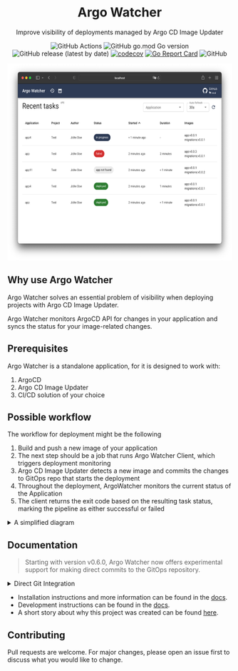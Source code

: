 <div align="center">

# Argo Watcher
Improve visibility of deployments managed by Argo CD Image Updater

![GitHub Actions](https://img.shields.io/github/actions/workflow/status/shini4i/argo-watcher/run-tests-and-sonar-scan.yml?branch=main)
![GitHub go.mod Go version](https://img.shields.io/github/go-mod/go-version/shini4i/argo-watcher)
![GitHub release (latest by date)](https://img.shields.io/github/v/release/shini4i/argo-watcher)
[![codecov](https://codecov.io/gh/shini4i/argo-watcher/graph/badge.svg?token=9JI19X0BIN)](https://codecov.io/gh/shini4i/argo-watcher)
[![Go Report Card](https://goreportcard.com/badge/github.com/shini4i/argo-watcher)](https://goreportcard.com/report/github.com/shini4i/argo-watcher)
![GitHub](https://img.shields.io/github/license/shini4i/argo-watcher)

<img src="https://raw.githubusercontent.com/shini4i/assets/main/src/argo-watcher/demo.png" alt="Showcase" height="441" width="620">
</div>

## Why use Argo Watcher

Argo Watcher solves an essential problem of visibility when deploying projects with Argo CD Image Updater.

Argo Watcher monitors ArgoCD API for changes in your application and syncs the status for your image-related changes.

## Prerequisites

Argo Watcher is a standalone application, for it is designed to work with:

1. ArgoCD
2. Argo CD Image Updater
3. CI/CD solution of your choice

## Possible workflow

The workflow for deployment might be the following
1. Build and push a new image of your application
2. The next step should be a job that runs Argo Watcher Client, which triggers deployment monitoring
3. Argo CD Image Updater detects a new image and commits the changes to GitOps repo that starts the deployment
4. Throughout the deployment, ArgoWatcher monitors the current status of the Application
5. The client returns the exit code based on the resulting task status, marking the pipeline as either successful or failed

<details>
<summary>A simplified diagram</summary>
<div align="center">
<img src="https://raw.githubusercontent.com/shini4i/assets/main/src/argo-watcher/simplified_diagram.png" alt="Showcase" height="540" width="540">
</div>
</details>

## Documentation

> Starting with version v0.6.0, Argo Watcher now offers experimental support for making direct commits to the GitOps repository.

<details>
<summary>Direct Git Integration</summary>
If you've been using Argo CD Image Updater across hundreds of applications, you might have noticed that the latency in detecting new images can sometimes slow down your deployments considerably.

To address the challenges with deployment latency, we're excited to unveil an experimental feature in Argo Watcher that allows direct commits to your GitOps repository.

We remain committed to supporting the straightforward scenario where users simply check the Application status. This ensures flexibility for those who prefer or need to use the original method.

For those looking to experiment with faster image updates, you can leverage the new direct commit capability using the following annotations.

```yaml
  annotations:
    argo-watcher/managed: "true"
    argo-watcher/managed-images: "app=ghcr.io/shini4i/argo-watcher"
    argo-watcher/app.helm.image-tag: "image.tag"
```
This configuration will require mounting ssh key to the container. Support for this configuration is available in helm chart starting from verion `0.4.0`.

⚠️ Important Note Regarding Direct Commit Feature:

Please be aware that when using the direct commit feature, Argo Watcher does not verify the actual availability of the image. It assumes and trusts that the tag received from the client is correct. Ensure you have processes in place to validate image tags before relying on this feature.
</details>

- Installation instructions and more information can be found in the [docs](docs/installation.md).
- Development instructions can be found in the [docs](docs/development.md).
- A short story about why this project was created can be found [here](https://medium.com/dyninno/a-journey-to-gitops-9aa445474eb6).

## Contributing
Pull requests are welcome. For major changes, please open an issue first to discuss what you would like to change.
